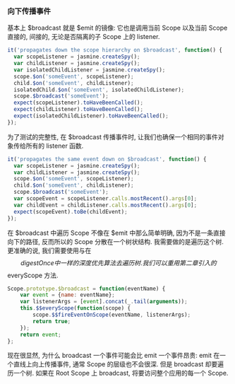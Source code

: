 ### 向下传播事件

基本上 $broadcast 就是 $emit 的镜像: 它也是调用当前 Scope 以及当前 Scope 直接的, 间接的, 无论是否隔离的子 Scope 上的 listener.

```js
it('propagates down the scope hierarchy on $broadcast', function() {
  var scopeListener = jasmine.createSpy();
  var childListener = jasmine.createSpy();
  var isolatedChildListener = jasmine.createSpy();
  scope.$on('someEvent', scopeListener);
  child.$on('someEvent', childListener);
  isolatedChild.$on('someEvent', isolatedChildListener);
  scope.$broadcast('someEvent');
  expect(scopeListener).toHaveBeenCalled();
  expect(childListener).toHaveBeenCalled();
  expect(isolatedChildListener).toHaveBeenCalled();
});
```

为了测试的完整性, 在 $broadcast 传播事件时, 让我们也确保一个相同的事件对象传给所有的 listener 函数.

```js
it('propagates the same event down on $broadcast', function() {
  var scopeListener = jasmine.createSpy();
  var childListener = jasmine.createSpy();
  scope.$on('someEvent', scopeListener);
  child.$on('someEvent', childListener);
  scope.$broadcast('someEvent');
  var scopeEvent = scopeListener.calls.mostRecent().args[0];
  var childEvent = childListener.calls.mostRecent().args[0];
  expect(scopeEvent).toBe(childEvent);
});
```

在 $broadcast 中遍历 Scope 不像在 $emit 中那么简单明确, 因为不是一条直接向下的路径, 反而所以的 Scope 分散在一个树状结构. 我需要做的是遍历这个树.
更准确的说, 我们需要使用与在 $$digestOnce 中一样的深度优先算法去遍历树. 我们可以重用第二章引入的 $$everyScope 方法.

```js
Scope.prototype.$broadcast = function(eventName) {
    var event = {name: eventName};
    var listenerArgs = [event].concat(_.tail(arguments));
    this.$$everyScope(function(scope) {
        scope.$$fireEventOnScope(eventName, listenerArgs);
        return true;
    });
    return event;
};
```

现在很显然, 为什么 broadcast 一个事件可能会比 emit 一个事件昂贵: emit 在一个直线上向上传播事件, 通常 Scope 的层级也不会很深. 但是 broadcast 却要遍历一个树. 如果在 Root Scope 上 broadcast, 将要访问整个应用的每一个 Scope.
